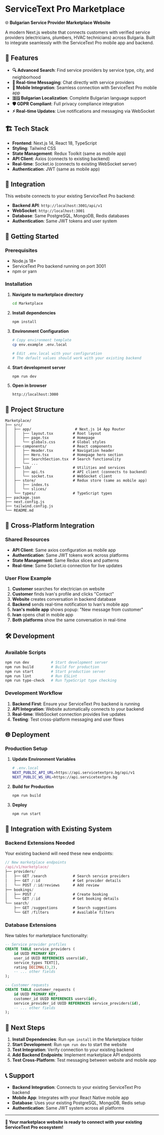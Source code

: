 # ServiceText Pro Marketplace

🌐 **Bulgarian Service Provider Marketplace Website**

A modern Next.js website that connects customers with verified service providers (electricians, plumbers, HVAC technicians) across Bulgaria. Built to integrate seamlessly with the ServiceText Pro mobile app and backend.

## 🚀 Features

- **🔍 Advanced Search**: Find service providers by service type, city, and neighborhood
- **💬 Real-time Messaging**: Chat directly with service providers
- **📱 Mobile Integration**: Seamless connection with ServiceText Pro mobile app
- **🇧🇬 Bulgarian Localization**: Complete Bulgarian language support
- **🛡️ GDPR Compliant**: Full privacy compliance integration
- **⚡ Real-time Updates**: Live notifications and messaging via WebSocket

## 🏗️ Tech Stack

- **Frontend**: Next.js 14, React 18, TypeScript
- **Styling**: Tailwind CSS
- **State Management**: Redux Toolkit (same as mobile app)
- **API Client**: Axios (connects to existing backend)
- **Real-time**: Socket.io (connects to existing WebSocket server)
- **Authentication**: JWT (same as mobile app)

## 🔌 Integration

This website connects to your existing ServiceText Pro backend:

- **Backend API**: `http://localhost:3001/api/v1`
- **WebSocket**: `http://localhost:3001`
- **Database**: Same PostgreSQL, MongoDB, Redis databases
- **Authentication**: Same JWT tokens and user system

## 🚀 Getting Started

### Prerequisites

- Node.js 18+
- ServiceText Pro backend running on port 3001
- npm or yarn

### Installation

1. **Navigate to marketplace directory**
   ```bash
   cd Marketplace
   ```

2. **Install dependencies**
   ```bash
   npm install
   ```

3. **Environment Configuration**
   ```bash
   # Copy environment template
   cp env.example .env.local
   
   # Edit .env.local with your configuration
   # The default values should work with your existing backend
   ```

4. **Start development server**
   ```bash
   npm run dev
   ```

5. **Open in browser**
   ```
   http://localhost:3000
   ```

## 📁 Project Structure

```
Marketplace/
├── src/
│   ├── app/                    # Next.js 14 App Router
│   │   ├── layout.tsx         # Root layout
│   │   ├── page.tsx           # Homepage
│   │   └── globals.css        # Global styles
│   ├── components/            # React components
│   │   ├── Header.tsx         # Navigation header
│   │   ├── Hero.tsx           # Homepage hero section
│   │   ├── SearchSection.tsx  # Search functionality
│   │   └── ...
│   ├── lib/                   # Utilities and services
│   │   ├── api.ts             # API client (connects to backend)
│   │   └── socket.tsx         # WebSocket client
│   ├── store/                 # Redux store (same as mobile app)
│   │   ├── index.ts
│   │   └── slices/
│   └── types/                 # TypeScript types
├── package.json
├── next.config.js
├── tailwind.config.js
└── README.md
```

## 🔄 Cross-Platform Integration

### Shared Resources

- **API Client**: Same axios configuration as mobile app
- **Authentication**: Same JWT tokens work across platforms
- **State Management**: Same Redux slices and patterns
- **Real-time**: Same Socket.io connection for live updates

### User Flow Example

1. **Customer** searches for electrician on website
2. **Customer** finds Ivan's profile and clicks "Contact"
3. **Website** creates conversation in backend database
4. **Backend** sends real-time notification to Ivan's mobile app
5. **Ivan's mobile app** shows popup: "New message from customer"
6. **Ivan** opens chat in mobile app
7. **Both platforms** show the same conversation in real-time

## 🛠️ Development

### Available Scripts

```bash
npm run dev          # Start development server
npm run build        # Build for production
npm run start        # Start production server
npm run lint         # Run ESLint
npm run type-check   # Run TypeScript type checking
```

### Development Workflow

1. **Backend First**: Ensure your ServiceText Pro backend is running
2. **API Integration**: Website automatically connects to your backend
3. **Real-time**: WebSocket connection provides live updates
4. **Testing**: Test cross-platform messaging and user flows

## 🌐 Deployment

### Production Setup

1. **Update Environment Variables**
   ```bash
   # .env.local
   NEXT_PUBLIC_API_URL=https://api.servicetextpro.bg/api/v1
   NEXT_PUBLIC_WS_URL=https://api.servicetextpro.bg
   ```

2. **Build for Production**
   ```bash
   npm run build
   ```

3. **Deploy**
   ```bash
   npm run start
   ```

## 🔗 Integration with Existing System

### Backend Extensions Needed

Your existing backend will need these new endpoints:

```typescript
// New marketplace endpoints
/api/v1/marketplace/
├── providers/
│   ├── GET /search            # Search service providers
│   ├── GET /:id               # Get provider details
│   └── POST /:id/reviews      # Add review
├── bookings/
│   ├── POST /                 # Create booking
│   └── GET /:id               # Get booking details
└── search/
    ├── GET /suggestions       # Search suggestions
    └── GET /filters           # Available filters
```

### Database Extensions

New tables for marketplace functionality:

```sql
-- Service provider profiles
CREATE TABLE service_providers (
    id UUID PRIMARY KEY,
    user_id UUID REFERENCES users(id),
    service_types TEXT[],
    rating DECIMAL(3,2),
    -- ... other fields
);

-- Customer requests
CREATE TABLE customer_requests (
    id UUID PRIMARY KEY,
    customer_id UUID REFERENCES users(id),
    service_provider_id UUID REFERENCES service_providers(id),
    -- ... other fields
);
```

## 🎯 Next Steps

1. **Install Dependencies**: Run `npm install` in the Marketplace folder
2. **Start Development**: Run `npm run dev` to start the website
3. **Test Integration**: Verify connection to your existing backend
4. **Add Backend Endpoints**: Implement marketplace API endpoints
5. **Test Cross-Platform**: Test messaging between website and mobile app

## 📞 Support

- **Backend Integration**: Connects to your existing ServiceText Pro backend
- **Mobile App**: Integrates with your React Native mobile app
- **Database**: Uses your existing PostgreSQL, MongoDB, Redis setup
- **Authentication**: Same JWT system across all platforms

---

**🎉 Your marketplace website is ready to connect with your existing ServiceText Pro ecosystem!**

